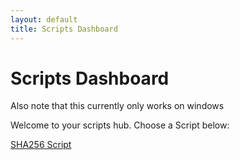 ```yaml
---
layout: default
title: Scripts Dashboard
---
```


<link rel="stylesheet" href="/Scripts/Scripts.css">

#  Scripts Dashboard

Also note that this currently only works on windows 

Welcome to your scripts hub. Choose a Script below:

<div class="game-buttons">
  <a href="/Script/SHA256.bat/" class="tools-button">SHA256 Script</a>
</div>

